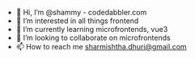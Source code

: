 - 👋 Hi, I’m @shammy - codedabbler.com
- 👀 I’m interested in all things frontend
- 🌱 I’m currently learning microfrontends, vue3
- 💞️ I’m looking to collaborate on microfrontends
- 📫 How to reach me sharmishtha.dhuri@gmail.com

<!---
shammy/shammy is a ✨ special ✨ repository because its `README.md` (this file) appears on your GitHub profile.
You can click the Preview link to take a look at your changes.
--->
